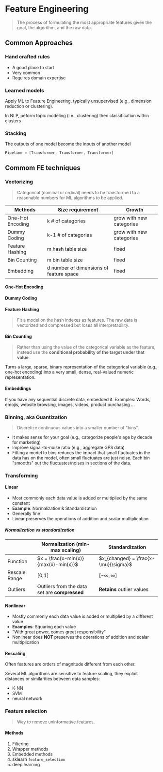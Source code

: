 # Feature Engineering

> The process of formulating the most appropriate features given the goal, the algorithm, and the raw data.

## Common Approaches

### Hand crafted rules

* A good place to start
* Very common
* Requires domain expertise

### Learned models

Apply ML to Feature Engineering, typically unsupervised (e.g., dimension reduction or clustering).

In NLP, peform topic modeling (i.e., clustering) then classification within clusters

### Stacking

The outputs of one model become the inputs of another model

```python
Pipeline = [Transformer, Transformer, Transformer]
```

## Commom FE techniques

### Vectorizing

> Categorical (nominal or ordinal) needs to be transformed to a reasonable numbers for ML algorithms to be applied.

| Methods          | Size requirement                        | Growth                   |
| ---------------- | --------------------------------------- | ------------------------ |
| One-Hot Encoding | k # of categories                       | grow with new categories |
| Dummy Coding     | k-1 # of categories                     | grow with new categories |
| Feature Hashing  | m hash table size                       | fixed                    |
| Bin Counting     | m bin table size                        | fixed                    |
| Embedding        | d number of dimensions of feature space | fixed                    |

#### One-Hot Encoding

#### Dummy Coding

#### Feature Hashing

> Fit a model on the hash indexes as features. The raw data is vectorized and compressed but loses all interpretability.

#### Bin Counting

> Rather than using the value of the categorical variable as the feature, instead use the **conditional probability of the target under that value**.

Turns a large, sparse, binary representation of the categorical variable (e.g., one-hot encoding) into a very small, dense, real-valued numeric representation.

#### Embeddings

If you have any sequential discrete data, embedded it. Examples: Words, emojis, website browsing, images, videos, product purchasing …

### Binning, aka Quantization

> Discretize continuous values into a smaller number of "bins".

* It makes sense for your goal (e.g., categorize people's age by decade for marketing)
* Improve signal-to-noise ratio (e.g., aggregate GPS data)
* Fitting a model to bins reduces the impact that small fluctuates in the data has on the model, often small fluctuates are just noise. Each bin "smooths" out the fluctuates/noises in sections of the data.

### Transforming

#### Linear

- Most commonly each data value is added or multiplied by the same constant
- **Example**: Normalization & Standardization
- Generally fine
- Linear preserves the operations of addition and scalar multiplication

##### Normalization vs standardization

|               | Normalization (min-max scaling)               | Standardization                      |
| ------------- | --------------------------------------------- | ------------------------------------ |
| Function      | $x = \frac{x-min(x)}{max(x)-min(x)}$          | $x_{changed} = \frac{x-\mu}{\sigma}$ |
| Rescale Range | [0,1]                                         | $[-\infty, \infty]$                  |
| Outliers      | Outliers from the data set are **compressed** | **Retains** outlier values           |

#### Nonlinear

- Mostly commonly each data value is added or multiplied by a different value
- **Examples**: Squaring each value
- "With great power, comes great responsibility"
- Nonlinear does **NOT** preserves the operations of addition and scalar multiplication

#### Rescaling

Often features are orders of magnitude different from each other.

Several ML algorithms are sensitive to feature scaling, they exploit distances or similarities between data samples:

- K-NN
- SVM
- neural network

### Feature selection

> Way to remove uninformative features.

#### Methods

1. Filtering
2. Wrapper methods
3. Embedded methods
4. sklearn `feature_selection`
5. deep learning